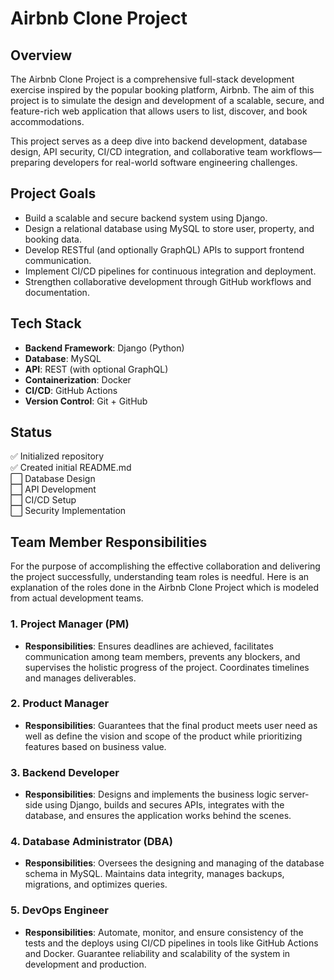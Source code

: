 # Airbnb Clone Project

## Overview

The Airbnb Clone Project is a comprehensive full-stack development exercise inspired by the popular booking platform, Airbnb. The aim of this project is to simulate the design and development of a scalable, secure, and feature-rich web application that allows users to list, discover, and book accommodations.

This project serves as a deep dive into backend development, database design, API security, CI/CD integration, and collaborative team workflows—preparing developers for real-world software engineering challenges.

## Project Goals

- Build a scalable and secure backend system using Django.
- Design a relational database using MySQL to store user, property, and booking data.
- Develop RESTful (and optionally GraphQL) APIs to support frontend communication.
- Implement CI/CD pipelines for continuous integration and deployment.
- Strengthen collaborative development through GitHub workflows and documentation.

## Tech Stack

- **Backend Framework**: Django (Python)
- **Database**: MySQL
- **API**: REST (with optional GraphQL)
- **Containerization**: Docker
- **CI/CD**: GitHub Actions
- **Version Control**: Git + GitHub

## Status

✅ Initialized repository  
✅ Created initial README.md  
⬜️ Database Design  
⬜️ API Development  
⬜️ CI/CD Setup  
⬜️ Security Implementation

## Team Member Responsibilities

For the purpose of accomplishing the effective collaboration and delivering the project successfully, understanding team roles is needful. Here is an explanation of the roles done in the Airbnb Clone Project which is modeled from actual development teams.

### 1. **Project Manager (PM)**

- **Responsibilities**: Ensures deadlines are achieved, facilitates communication among team members, prevents any blockers, and supervises the holistic progress of the project. Coordinates timelines and manages deliverables.

### 2. **Product Manager**

- **Responsibilities**: Guarantees that the final product meets user need as well as define the vision and scope of the product while prioritizing features based on business value.

### 3. **Backend Developer**

- **Responsibilities**: Designs and implements the business logic server-side using Django, builds and secures APIs, integrates with the database, and ensures the application works behind the scenes.

### 4. **Database Administrator (DBA)**

- **Responsibilities**: Oversees the designing and managing of the database schema in MySQL. Maintains data integrity, manages backups, migrations, and optimizes queries.

### 5. **DevOps Engineer**

- **Responsibilities**: Automate, monitor, and ensure consistency of the tests and the deploys using CI/CD pipelines in tools like GitHub Actions and Docker. Guarantee reliability and scalability of the system in development and production.
